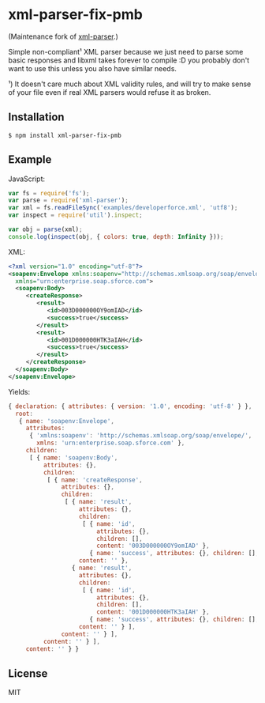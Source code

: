 ﻿
xml-parser-fix-pmb
==================

(Maintenance fork of [xml-parser](https://www.npmjs.com/package/xml-parser).)

Simple non-compliant¹ XML parser because we just need to parse some basic
responses and libxml takes forever to compile :D you probably don't want
to use this unless you also have similar needs.


¹) It doesn't care much about XML validity rules, and will try to make
sense of your file even if real XML parsers would refuse it as broken.


Installation
------------

```text
$ npm install xml-parser-fix-pmb
```

Example
-------

JavaScript:

```js
var fs = require('fs');
var parse = require('xml-parser');
var xml = fs.readFileSync('examples/developerforce.xml', 'utf8');
var inspect = require('util').inspect;

var obj = parse(xml);
console.log(inspect(obj, { colors: true, depth: Infinity }));
```

XML:

```xml
<?xml version="1.0" encoding="utf-8"?>
<soapenv:Envelope xmlns:soapenv="http://schemas.xmlsoap.org/soap/envelope/"
  xmlns="urn:enterprise.soap.sforce.com">
  <soapenv:Body>
     <createResponse>
        <result>
           <id>003D000000OY9omIAD</id>
           <success>true</success>
        </result>
        <result>
           <id>001D000000HTK3aIAH</id>
           <success>true</success>
        </result>
     </createResponse>
  </soapenv:Body>
</soapenv:Envelope>
```

Yields:

```js
{ declaration: { attributes: { version: '1.0', encoding: 'utf-8' } },
  root:
   { name: 'soapenv:Envelope',
     attributes:
      { 'xmlns:soapenv': 'http://schemas.xmlsoap.org/soap/envelope/',
        xmlns: 'urn:enterprise.soap.sforce.com' },
     children:
      [ { name: 'soapenv:Body',
          attributes: {},
          children:
           [ { name: 'createResponse',
               attributes: {},
               children:
                [ { name: 'result',
                    attributes: {},
                    children:
                     [ { name: 'id',
                         attributes: {},
                         children: [],
                         content: '003D000000OY9omIAD' },
                       { name: 'success', attributes: {}, children: [], content: 'true' } ],
                    content: '' },
                  { name: 'result',
                    attributes: {},
                    children:
                     [ { name: 'id',
                         attributes: {},
                         children: [],
                         content: '001D000000HTK3aIAH' },
                       { name: 'success', attributes: {}, children: [], content: 'true' } ],
                    content: '' } ],
               content: '' } ],
          content: '' } ],
     content: '' } }
```

License
-------

MIT
